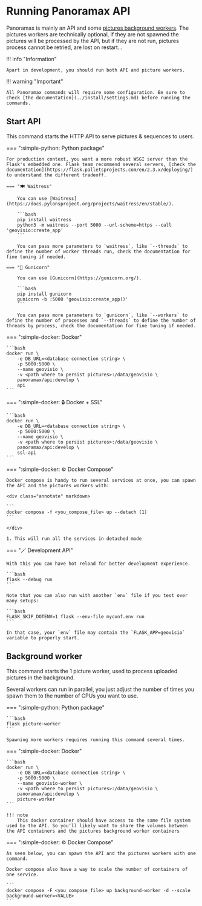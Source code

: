 # Running Panoramax API

Panoramax is mainly an API and some [pictures background workers](./deep_dive/pictures_processing.md). The pictures workers are technically optional, if they are not spawned the pictures will be processed by the API, but if they are not run, pictures process cannot be retried, are lost on restart...

!!! info "Information"

	Apart in development, you should run both API and picture workers.

!!! warning "Important"

	All Panoramax commands will require some configuration. Be sure to check [the documentation](../install/settings.md) before running the commands.

## Start API

This command starts the HTTP API to serve pictures & sequences to users.

=== ":simple-python: Python package"

    For production context, you want a more robust WSGI server than the Flask's embedded one. Flask team recommend several servers, [check the documentation](https://flask.palletsprojects.com/en/2.3.x/deploying/) to understand the different tradeoff.

    === "🍽️ Waitress"

        You can use [Waitress](https://docs.pylonsproject.org/projects/waitress/en/stable/).

        ```bash
        pip install waitress
        python3 -m waitress --port 5000 --url-scheme=https --call 'geovisio:create_app'
        ```

        You can pass more parameters to `waitress`, like `--threads` to define the number of worker threads run, check the documentation for fine tuning if needed.

    === "🦄 Gunicorn"

        You can use [Gunicorn](https://gunicorn.org/).

        ```bash
        pip install gunicorn
        gunicorn -b :5000 'geovisio:create_app()'
        ```

        You can pass more parameters to `gunicorn`, like `--workers` to define the number of processes and `--threads` to define the number of threads by process, check the documentation for fine tuning if needed.

=== ":simple-docker: Docker"

	```bash
	docker run \
		-e DB_URL=<database connection string> \
		-p 5000:5000 \
		--name geovisio \
		-v <path where to persist pictures>:/data/geovisio \
		panoramax/api:develop \
		api
	```

=== ":simple-docker: :lock: Docker + SSL"

	```bash
	docker run \
		-e DB_URL=<database connection string> \
		-p 5000:5000 \
		--name geovisio \
		-v <path where to persist pictures>:/data/geovisio \
		panoramax/api:develop \
		ssl-api
	```

=== ":simple-docker: :gear: Docker Compose"

	Docker compose is handy to run several services at once, you can spawn the API and the pictures workers with:

	<div class="annotate" markdown>

	```
	docker compose -f <you_compose_file> up --detach (1)
	```

	</div>

	1. This will run all the services in detached mode


=== ":magic_wand: Development API"

	With this you can have hot reload for better development experience.

	```bash
	flask --debug run
	```

	Note that you can also run with another `env` file if you test over many setups:

	```bash
	FLASK_SKIP_DOTENV=1 flask --env-file myconf.env run
	```

	In that case, your `env` file may contain the `FLASK_APP=geovisio` variable to properly start.

## Background worker

This command starts the 1 picture worker, used to process uploaded pictures in the background.

Several workers can run in parallel, you just adjust the number of times you spawn them to the number of CPUs you want to use.

=== ":simple-python: Python package"

	```bash
	flask picture-worker
	```

	Spawning more workers requires running this command several times.

=== ":simple-docker: Docker"

	```bash
	docker run \
		-e DB_URL=<database connection string> \
		-p 5000:5000 \
		--name geovisio-worker \
		-v <path where to persist pictures>:/data/geovisio \
		panoramax/api:develop \
		picture-worker
	```

	!!! note
		This docker container should have access to the same file system used by the API. So you'll likely want to share the volumes between the API containers and the pictures background worker containers

=== ":simple-docker: :gear: Docker Compose"

	As seen below, you can spawn the API and the pictures workers with one command.

	Docker compose also have a way to scale the number of containers of one service.

	```
	docker compose -F <you_compose_file> up background-worker -d --scale background-worker=<VALUE>
	```
